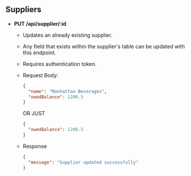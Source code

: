 ## Suppliers

- **PUT /api/supplier/:id**

  - Updates an already existing supplier.
  - Any field that exists within the supplier's table can be updated with this endpoint.
  - Requires authentication token.
  - Request Body:

    ```json
    {
      "name": "Manhattan Beverages",
      "owedBalance": 1200.5
    }
    ```

    OR JUST

    ```json
    {
      "owedBalance": 1200.5
    }
    ```

  - Response

    ```json
    {
      "message": "Supplier updated successfully"
    }
    ```
